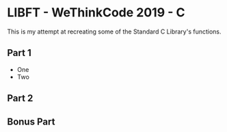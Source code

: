 # LIBFT - WeThinkCode 2019 - C

This is my attempt at recreating some of the Standard C Library's functions.

## Part 1
+ One
+ Two

## Part 2

## Bonus Part
